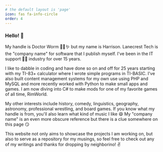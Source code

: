 ```yaml
---
# the default layout is 'page'
icon: fas fa-info-circle
order: 4
---
```


<!-- >> Add Markdown syntax content to file `_tabs/about.md`{: .filepath } and it will show up on this page.
{: .prompt-tip } -->

### Hello! 👋

My handle is Doctor Worm 🧑‍⚕️🪱 but my name is Harrison. Lanecrest Tech is the "company name" for software that I publish myself. I've been in the IT support 🧑‍💻 industry for over 15 years.

I like to dabble in coding and have done so on and off for 25 years starting with my TI-83+ calculator where I wrote simple programs in TI-BASIC. I've also built content management systems for my own use using PHP and MySQL and more recently worked with Python to make small apps and games. I am now diving into C# to make mods for one of my favorite games of all time, RimWorld.

My other interests include history, comedy, linguistics, geography, astronomy, professional wrestling, and board games. If you know what my handle is from, you'll also learn what kind of music I like 😄 My "company name" is an even more obscure reference but there is a clue somewhere on this page 😏

This website not only aims to showcase the projects I am working on, but also to serve as a repository for my musings, so feel free to check out any of my writings and thanks for dropping by neighborino! ✌️